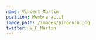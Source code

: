 ```yaml
---
name: Vincent Martin 
position: Membre actif
image_path: /images/pingouin.png
twitter: V_P_Martin 
---
```

